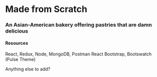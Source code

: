 # Made from Scratch

### An Asian-American bakery offering pastries that are damn delicious

#### Resources

React, Redux, Node, MongoDB, Postman
React Bootstrap, Bootswatch (Pulse Theme)

Anything else to add?
